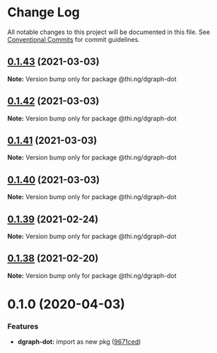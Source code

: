 # Change Log

All notable changes to this project will be documented in this file.
See [Conventional Commits](https://conventionalcommits.org) for commit guidelines.

## [0.1.43](https://github.com/thi-ng/umbrella/compare/@thi.ng/dgraph-dot@0.1.42...@thi.ng/dgraph-dot@0.1.43) (2021-03-03)

**Note:** Version bump only for package @thi.ng/dgraph-dot





## [0.1.42](https://github.com/thi-ng/umbrella/compare/@thi.ng/dgraph-dot@0.1.41...@thi.ng/dgraph-dot@0.1.42) (2021-03-03)

**Note:** Version bump only for package @thi.ng/dgraph-dot





## [0.1.41](https://github.com/thi-ng/umbrella/compare/@thi.ng/dgraph-dot@0.1.40...@thi.ng/dgraph-dot@0.1.41) (2021-03-03)

**Note:** Version bump only for package @thi.ng/dgraph-dot





## [0.1.40](https://github.com/thi-ng/umbrella/compare/@thi.ng/dgraph-dot@0.1.39...@thi.ng/dgraph-dot@0.1.40) (2021-03-03)

**Note:** Version bump only for package @thi.ng/dgraph-dot





## [0.1.39](https://github.com/thi-ng/umbrella/compare/@thi.ng/dgraph-dot@0.1.38...@thi.ng/dgraph-dot@0.1.39) (2021-02-24)

**Note:** Version bump only for package @thi.ng/dgraph-dot





## [0.1.38](https://github.com/thi-ng/umbrella/compare/@thi.ng/dgraph-dot@0.1.37...@thi.ng/dgraph-dot@0.1.38) (2021-02-20)

**Note:** Version bump only for package @thi.ng/dgraph-dot





# 0.1.0 (2020-04-03)


### Features

* **dgraph-dot:** import as new pkg ([9671ced](https://github.com/thi-ng/umbrella/commit/9671ceda29b0cd0ebbedce449943eec5abeff882))
